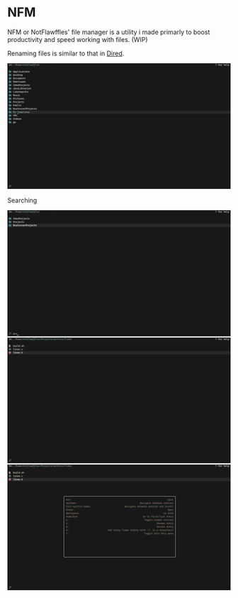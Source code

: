 # NFM
NFM or NotFlawffles' file manager is a utility i made primarly to boost productivity and speed working with files. (WIP)

Renaming files is similar to that in [Dired](https://www.gnu.org/software/emacs/manual/html_node/emacs/Dired.html).

![screenshot-1](https://github.com/NotFlawffles/nfm/blob/main/res/screenshot-1.png)

Searching

![screenshot-2](https://github.com/NotFlawffles/nfm/blob/main/res/screenshot-2.png)
![screenshot-3](https://github.com/NotFlawffles/nfm/blob/main/res/screenshot-3.png)
![screenshot-4](https://github.com/NotFlawffles/nfm/blob/main/res/screenshot-4.png)
